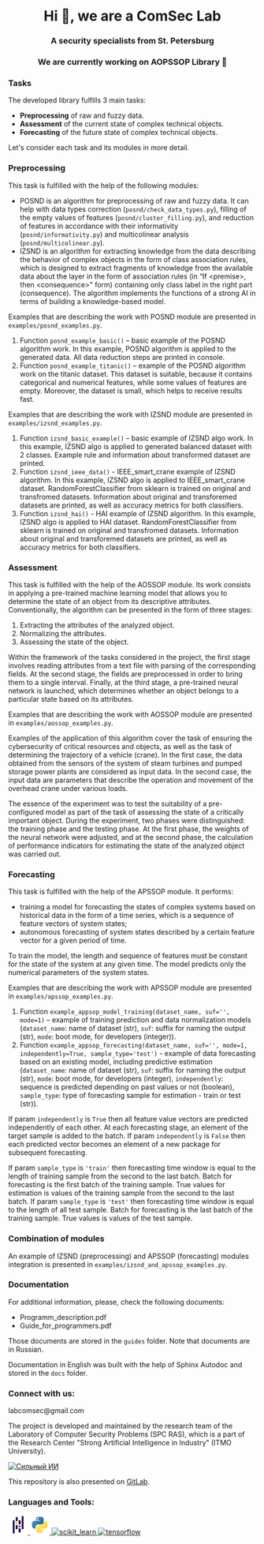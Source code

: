 <h1 align="center">Hi 👋, we are a ComSec Lab</h1>
<h3 align="center">A security specialists from St. Petersburg</h3>
<h3 align="center">We are currently working on AOPSSOP Library 🔭</h3>

<h3 align="left">Tasks</h3>
<p align="left">
The developed library fulfills 3 main tasks:

- **Preprocessing** of raw and fuzzy data.
- **Assessment** of the current state of complex technical objects.
- **Forecasting** of the future state of complex technical objects.

Let's consider each task and its modules in more detail.
</p>

<h3 align="left">Preprocessing</h3>
<p align="left">
This task is fulfilled with the help of the following modules:

- POSND is an algorithm for preprocessing of raw and fuzzy data. It can help with data types correction (```posnd/check_data_types.py```), filling of the empty values of features (```posnd/cluster_filling.py```), and reduction of features in accordance with their informativity (```posnd/informativity.py```) and multicolinear analysis (```posnd/multicolinear.py```).
- IZSND is an algorithm for extracting knowledge from the data describing the behavior of complex objects in the form of class association rules, which is designed to extract fragments of knowledge from the available data about the layer in the form of association rules (in “If \<premise\>, then \<consequence\>" form) containing only class label in the right part (consequence). The algorithm implements the functions of a strong AI in terms of building a knowledge-based model. 

Examples that are describing the work with POSND module are presented in ```examples/posnd_examples.py```.

1. Function ```posnd_example_basic()``` – basic example of the POSND algorithm work. In this example, POSND algorithm is applied to the generated data. All data reduction steps are printed in console.
2. Function ```posnd_example_titanic()``` – example of the POSND algorithm work on the titanic dataset. This dataset is suitable, because it contains categorical and numerical features, while some values of features are empty. Moreover, the dataset is small, which helps to receive results fast. 

Examples that are describing the work with IZSND module are presented in ```examples/izsnd_examples.py```.

1. Function ```izsnd_basic_example()``` – basic example of IZSND algo work. In this example, IZSND algo is applied to generated balanced dataset with 2 classes. Example rule and information about transformed dataset are printed.
2. Function ```izsnd_ieee_data()``` - IEEE_smart_crane example of IZSND algorithm. In this example, IZSND algo is applied to IEEE_smart_crane dataset. RandomForestClassifier from sklearn is trained on original and transfromed datasets. Information about original and transforemed datasets are printed, as well as accuracy metrics for both classifiers.
3. Function ```izsnd_hai()``` - HAI example of IZSND algorithm. In this example, IZSND algo is applied to HAI dataset. RandomForestClassifier from sklearn is trained on original and transfromed datasets. Information about original and transforemed datasets are printed, as well as accuracy metrics for both classifiers.
</p>

<h3 align="left">Assessment</h3>
<p align="left">
This task is fulfilled with the help of the AOSSOP module. Its work consists in applying a pre-trained machine learning model that allows you to determine the state of an object from its descriptive attributes. Conventionally, the algorithm can be presented in the form of three stages:

1. Extracting the attributes of the analyzed object.
2. Normalizing the attributes.
3. Assessing the state of the object.

Within the framework of the tasks considered in the project, the first stage involves reading attributes from a text file with parsing of the corresponding fields. At the second stage, the fields are preprocessed in order to bring them to a single interval. Finally, at the third stage, a pre-trained neural network is launched, which determines whether an object belongs to a particular state based on its attributes.

Examples that are describing the work with AOSSOP module are presented in ```examples/aossop_examples.py```.

Examples of the application of this algorithm cover the task of ensuring the cybersecurity of critical resources and objects, as well as the task of determining the trajectory of a vehicle (crane). In the first case, the data obtained from the sensors of the system of steam turbines and pumped storage power plants are considered as input data. In the second case, the input data are parameters that describe the operation and movement of the overhead crane under various loads.

The essence of the experiment was to test the suitability of a pre-configured model as part of the task of assessing the state of a critically important object. During the experiment, two phases were distinguished: the training phase and the testing phase. At the first phase, the weights of the neural network were adjusted, and at the second phase, the calculation of performance indicators for estimating the state of the analyzed object was carried out.
</p>

<h3 align="left">Forecasting</h3>
<p align="left">
This task is fulfilled with the help of the APSSOP module. It performs:

- training a model for forecasting the states of complex systems based on historical data in the form of a time series, which is a sequence of feature vectors of system states;
- autonomous forecasting of system states described by a certain feature vector for a given period of time.

To train the model, the length and sequence of features must be constant for the state of the system at any given time. The model predicts only the numerical parameters of the system states.

Examples that are describing the work with APSSOP module are presented in ```examples/apssop_examples.py```.

1. Function ```example_appsop_model_training(dataset_name, suf='', mode=1)``` – example of training prediction and data normalization models (```dataset_name```: name of dataset (str), ```suf```: suffix for naming the output (str), ```mode```: boot mode, for developers (integer)).
2. Function ```example_appsop_forecasting(dataset_name, suf='', mode=1, independently=True, sample_type='test')``` - example of data forecasting based on an existing model, including predictive estimation (```dataset_name```: name of dataset (str), ```suf```: suffix for naming the output (str), ```mode```: boot mode, for developers (integer), ```independently```: sequence is predicted depending on past values or not (boolean), ```sample_type```: type of forecasting sample for estimation - train or test (str)).

If param ```independently``` is ```True``` then all feature value vectors are predicted independently of each other. At each forecasting stage, an element of the target sample is added to the batch. If param ```independently``` is ```False``` then each predicted vector becomes an element of a new package for subsequent forecasting.

If param ```sample_type``` is ```'train'``` then forecasting time window is equal to the length of training sample from the second to the last batch. Batch for forecasting is the first batch of the training sample. True values for estimation is values of the training sample from the second to the last batch. If param ```sample_type``` is ```'test'``` then forecasting time window is equal to the length of all test sample. Batch for forecasting is the last batch of the training sample. True values is values of the test sample.
</p>

<h3 align="left">Combination of modules</h3>
<p align="left">

An example of IZSND (preprocessing) and APSSOP (forecasting) modules integration is presented in ```examples/izsnd_and_apssop_examples.py```.
</p>

<h3 align="left">Documentation</h3>
<p align="left">
For additional information, please, check the following documents:

- Programm_description.pdf
- Guide_for_programmers.pdf

Those documents are stored in the ```guides``` folder. Note that documents are in Russian.

Documentation in English was built with the help of Sphinx Autodoc and stored in the ```docs``` folder.
</p>

<h3 align="left">Connect with us:</h3>
<p align="left">labcomsec@gmail.com
</p>

<p align="left">
The project is developed and maintained by the research team of the Laboratory of Computer Security Problems (SPC RAS), 
which is a part of the Research Center "Strong Artificial Intelligence in Industry" (ITMO University).
</p>

<p align="left">
<a target="_blank" rel="noopener noreferrer" href="https://sai.itmo.ru/">
<img src="https://sai.itmo.ru/_next/image?url=%2F_next%2Fstatic%2Fmedia%2Fsai-logo.89271ca7.png&w=640&q=75" alt="Сильный ИИ" width="184" height="50"/></a></p>

<p align="left">
This repository is also presented on 
<a target="_blank" rel="noopener noreferrer" href="https://gitlab.actcognitive.org/itmo-sai-code/aopssop_lib/">
GitLab</a>.
</p>

<h3 align="left">Languages and Tools:</h3>
<p align="left">
<a href="https://pandas.pydata.org/" target="_blank" rel="noreferrer">
<img src="https://raw.githubusercontent.com/devicons/devicon/2ae2a900d2f041da66e950e4d48052658d850630/icons/pandas/pandas-original.svg" alt="pandas" width="40" height="40"/>
</a>
<a href="https://www.python.org" target="_blank" rel="noreferrer">
<img src="https://raw.githubusercontent.com/devicons/devicon/master/icons/python/python-original.svg" alt="python" width="40" height="40"/>
</a>
<a href="https://scikit-learn.org/" target="_blank" rel="noreferrer">
<img src="https://upload.wikimedia.org/wikipedia/commons/0/05/Scikit_learn_logo_small.svg" alt="scikit_learn" width="40" height="40"/>
</a>
<a href="https://www.tensorflow.org" target="_blank" rel="noreferrer">
<img src="https://www.vectorlogo.zone/logos/tensorflow/tensorflow-icon.svg" alt="tensorflow" width="40" height="40"/>
</a>
</p>
